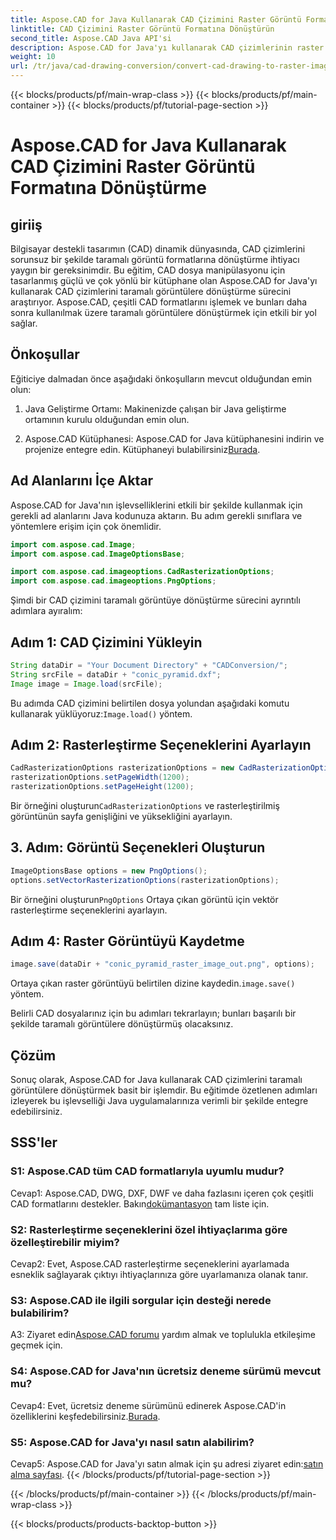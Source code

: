 ```yaml
---
title: Aspose.CAD for Java Kullanarak CAD Çizimini Raster Görüntü Formatına Dönüştürme
linktitle: CAD Çizimini Raster Görüntü Formatına Dönüştürün
second_title: Aspose.CAD Java API'si
description: Aspose.CAD for Java'yı kullanarak CAD çizimlerinin raster görüntülere kusursuz dönüşümünü keşfedin. Verimli entegrasyon için adım adım kılavuzumuzu izleyin.
weight: 10
url: /tr/java/cad-drawing-conversion/convert-cad-drawing-to-raster-image/
---
```


{{< blocks/products/pf/main-wrap-class >}}
{{< blocks/products/pf/main-container >}}
{{< blocks/products/pf/tutorial-page-section >}}

# Aspose.CAD for Java Kullanarak CAD Çizimini Raster Görüntü Formatına Dönüştürme

## giriiş

Bilgisayar destekli tasarımın (CAD) dinamik dünyasında, CAD çizimlerini sorunsuz bir şekilde taramalı görüntü formatlarına dönüştürme ihtiyacı yaygın bir gereksinimdir. Bu eğitim, CAD dosya manipülasyonu için tasarlanmış güçlü ve çok yönlü bir kütüphane olan Aspose.CAD for Java'yı kullanarak CAD çizimlerini taramalı görüntülere dönüştürme sürecini araştırıyor. Aspose.CAD, çeşitli CAD formatlarını işlemek ve bunları daha sonra kullanılmak üzere taramalı görüntülere dönüştürmek için etkili bir yol sağlar.

## Önkoşullar

Eğiticiye dalmadan önce aşağıdaki önkoşulların mevcut olduğundan emin olun:

1. Java Geliştirme Ortamı: Makinenizde çalışan bir Java geliştirme ortamının kurulu olduğundan emin olun.

2. Aspose.CAD Kütüphanesi: Aspose.CAD for Java kütüphanesini indirin ve projenize entegre edin. Kütüphaneyi bulabilirsiniz[Burada](https://releases.aspose.com/cad/java/).

## Ad Alanlarını İçe Aktar

Aspose.CAD for Java'nın işlevselliklerini etkili bir şekilde kullanmak için gerekli ad alanlarını Java kodunuza aktarın. Bu adım gerekli sınıflara ve yöntemlere erişim için çok önemlidir.

```java
import com.aspose.cad.Image;
import com.aspose.cad.ImageOptionsBase;

import com.aspose.cad.imageoptions.CadRasterizationOptions;
import com.aspose.cad.imageoptions.PngOptions;
```

Şimdi bir CAD çizimini taramalı görüntüye dönüştürme sürecini ayrıntılı adımlara ayıralım:

## Adım 1: CAD Çizimini Yükleyin

```java
String dataDir = "Your Document Directory" + "CADConversion/";
String srcFile = dataDir + "conic_pyramid.dxf";
Image image = Image.load(srcFile);
```

 Bu adımda CAD çizimini belirtilen dosya yolundan aşağıdaki komutu kullanarak yüklüyoruz:`Image.load()` yöntem.

## Adım 2: Rasterleştirme Seçeneklerini Ayarlayın

```java
CadRasterizationOptions rasterizationOptions = new CadRasterizationOptions();
rasterizationOptions.setPageWidth(1200);
rasterizationOptions.setPageHeight(1200);
```

 Bir örneğini oluşturun`CadRasterizationOptions` ve rasterleştirilmiş görüntünün sayfa genişliğini ve yüksekliğini ayarlayın.

## 3. Adım: Görüntü Seçenekleri Oluşturun

```java
ImageOptionsBase options = new PngOptions();
options.setVectorRasterizationOptions(rasterizationOptions);
```

 Bir örneğini oluşturun`PngOptions` Ortaya çıkan görüntü için vektör rasterleştirme seçeneklerini ayarlayın.

## Adım 4: Raster Görüntüyü Kaydetme

```java
image.save(dataDir + "conic_pyramid_raster_image_out.png", options);
```

 Ortaya çıkan raster görüntüyü belirtilen dizine kaydedin.`image.save()` yöntem.

Belirli CAD dosyalarınız için bu adımları tekrarlayın; bunları başarılı bir şekilde taramalı görüntülere dönüştürmüş olacaksınız.

## Çözüm

Sonuç olarak, Aspose.CAD for Java kullanarak CAD çizimlerini taramalı görüntülere dönüştürmek basit bir işlemdir. Bu eğitimde özetlenen adımları izleyerek bu işlevselliği Java uygulamalarınıza verimli bir şekilde entegre edebilirsiniz.

## SSS'ler

### S1: Aspose.CAD tüm CAD formatlarıyla uyumlu mudur?

 Cevap1: Aspose.CAD, DWG, DXF, DWF ve daha fazlasını içeren çok çeşitli CAD formatlarını destekler. Bakın[dokümantasyon](https://reference.aspose.com/cad/java/) tam liste için.

### S2: Rasterleştirme seçeneklerini özel ihtiyaçlarıma göre özelleştirebilir miyim?

Cevap2: Evet, Aspose.CAD rasterleştirme seçeneklerini ayarlamada esneklik sağlayarak çıktıyı ihtiyaçlarınıza göre uyarlamanıza olanak tanır.

### S3: Aspose.CAD ile ilgili sorgular için desteği nerede bulabilirim?

 A3: Ziyaret edin[Aspose.CAD forumu](https://forum.aspose.com/c/cad/19) yardım almak ve toplulukla etkileşime geçmek için.

### S4: Aspose.CAD for Java'nın ücretsiz deneme sürümü mevcut mu?

 Cevap4: Evet, ücretsiz deneme sürümünü edinerek Aspose.CAD'in özelliklerini keşfedebilirsiniz.[Burada](https://releases.aspose.com/).

### S5: Aspose.CAD for Java'yı nasıl satın alabilirim?

 Cevap5: Aspose.CAD for Java'yı satın almak için şu adresi ziyaret edin:[satın alma sayfası](https://purchase.aspose.com/buy).
{{< /blocks/products/pf/tutorial-page-section >}}

{{< /blocks/products/pf/main-container >}}
{{< /blocks/products/pf/main-wrap-class >}}

{{< blocks/products/products-backtop-button >}}
